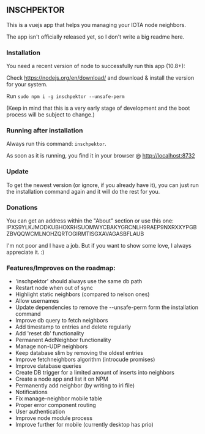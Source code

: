 ## INSCHPEKTOR

This is a vuejs app that helps you managing your IOTA node neighbors.

The app isn't officially released yet, so I don't write a big readme here.

### Installation

You need a recent version of node to successfully run this app (10.8+):

Check https://nodejs.org/en/download/ and download & install the version for your system.

Run `sudo npm i -g inschpektor --unsafe-perm`

(Keep in mind that this is a very early stage of development and the boot process will be subject to change.)

### Running after installation

Always run this command: `inschpektor`.

As soon as it is running, you find it in your browser @ <http://localhost:8732>

### Update

To get the newest version (or ignore, if you already have it), you can just run the installation command again and it will do the rest for you.

### Donations

You can get an address within the "About" section or use this one: IPXS9YLKJMODKUBHOXRHSUOMWYCBAKYGRCNLH9RAEP9NXRXXYPGBZBVQQWCMLNOHZQRTOGIRMTISGXAVAGASBFLAUB

I'm not poor and I have a job. But if you want to show some love, I always appreciate it. :)

### Features/Improves on the roadmap:

- 'inschpektor' should always use the same db path
- Restart node when out of sync
- Highlight static neighbors (compared to nelson ones)
- Allow usernames
- Update dependencies to remove the --unsafe-perm form the installation command
- Improve db query to fetch neighbors
- Add timestamp to entries and delete regularly
- Add 'reset db' functionality
- Permanent AddNeighbor functionality
- Manage non-UDP neighbors
- Keep database slim by removing the oldest entries
- Improve fetchneighbors algorithm (introcude promises)
- Improve database queries
- Create DB trigger for a limited amount of inserts into neighbors
- Create a node app and list it on NPM
- Permanently add neighbor (by writing to iri file)
- Notifications
- Fix manage-neighbor mobile table
- Proper error component routing
- User authentication
- Improve node module process
- Improve further for mobile (currently desktop has prio)
